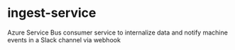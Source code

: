 # ingest-service
Azure Service Bus consumer service to internalize data and notify machine events in a Slack channel via webhook
